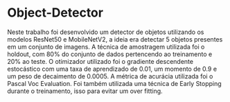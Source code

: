 # Object-Detector
Neste trabalho foi desenvolvido um detector de objetos utilizando os modelos ResNet50 e MobileNetV2, a ideia era detectar 5 objetos presentes em um conjunto de imagens.
A técnica de amostragem utilizada foi o holdout, com 80% do conjunto de dados pertencendo ao treinamento e 20% ao teste. 
O otimizador utilizado foi o gradiente descendente estocástico com uma taxa de aprendizado de 0.01, um momento de 0.9 e um peso de decaimento de 0.0005.
A métrica de acurácia utilizada foi o Pascal Voc Evaluation.
Foi também utilizada uma técnica de Early Stopping durante o treinamento, isso para evitar um over fitting.


